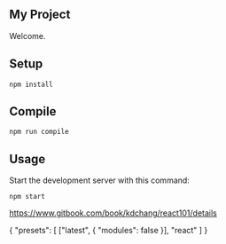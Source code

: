 My Project
---
 
Welcome.
 
 
 
Setup
---
 
```
npm install
```

 
Compile
---
 
```
npm run compile
```

Usage
---
 
Start the development server with this command:
 
```
npm start
```

https://www.gitbook.com/book/kdchang/react101/details


{
  "presets": [
    ["latest", { "modules": false }],
    "react"
  ]
}
